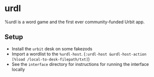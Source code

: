 # urdl

%urdl is a word game and the first ever community-funded Urbit app.

## Setup

- Install the `urbit` desk on some fakezods
- Import a wordlist to the `%urdl-host`. (`:urdl-host &urdl-host-action [%load
/local-to-desk-filepath/txt]`)
- See the `interface` directory for instructions for running the interface
locally

